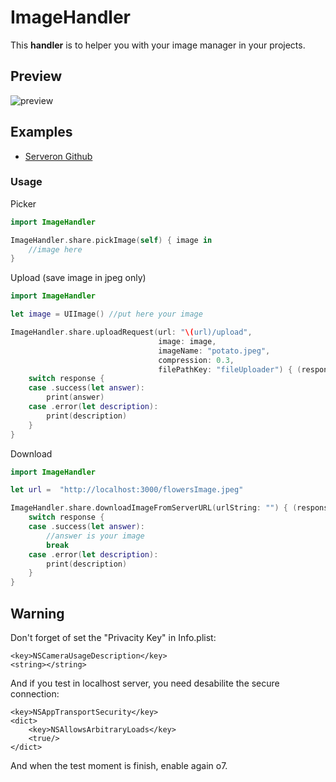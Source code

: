 # ImageHandler  
This **handler** is to helper you with your image manager in your projects.  


## Preview  
<img src="https://i.ibb.co/thtYTZt/preview.gif" alt="preview" border="0" />

## Examples  
- [Serveron Github](https://github.com/MaatheusGois/ImageUpload)

### Usage  

Picker
```swift
import ImageHandler

ImageHandler.share.pickImage(self) { image in
    //image here
}
```  

Upload (save image in jpeg only)
```swift
import ImageHandler

let image = UIImage() //put here your image

ImageHandler.share.uploadRequest(url: "\(url)/upload", 
                                 image: image, 
                                 imageName: "potato.jpeg", 
                                 compression: 0.3, 
                                 filePathKey: "fileUploader") { (response) in
    switch response {
    case .success(let answer):
        print(answer)
    case .error(let description):
        print(description)
    }
}
```  

Download
```swift
import ImageHandler

let url =  "http://localhost:3000/flowersImage.jpeg"

ImageHandler.share.downloadImageFromServerURL(urlString: "") { (response) in
    switch response {
    case .success(let answer):
        //answer is your image
        break
    case .error(let description):
        print(description)
    }
}

```  

## Warning

Don't forget of set the "Privacity Key" in Info.plist:
```
<key>NSCameraUsageDescription</key>
<string></string>

```

And if you test in localhost server, you need desabilite the secure connection:
```
<key>NSAppTransportSecurity</key>
<dict>
    <key>NSAllowsArbitraryLoads</key>
    <true/>
</dict>
```
And when the test moment is finish, enable again o7. 
